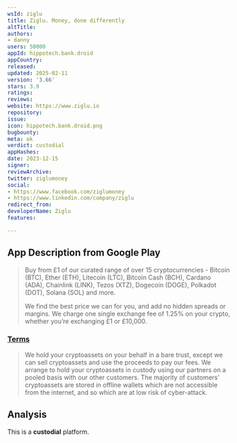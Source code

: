 ```yaml
---
wsId: ziglu
title: Ziglu. Money, done differently
altTitle: 
authors:
- danny
users: 50000
appId: hippotech.bank.droid
appCountry: 
released: 
updated: 2025-02-11
version: '3.66'
stars: 3.9
ratings: 
reviews: 
website: https://www.ziglu.io
repository: 
issue: 
icon: hippotech.bank.droid.png
bugbounty: 
meta: ok
verdict: custodial
appHashes: 
date: 2023-12-15
signer: 
reviewArchive: 
twitter: ziglumoney
social:
- https://www.facebook.com/ziglumoney
- https://www.linkedin.com/company/ziglu
redirect_from: 
developerName: Ziglu
features: 

---
```


## App Description from Google Play

> Buy from £1 of our curated range of over 15 cryptocurrencies - Bitcoin (BTC), Ether (ETH), Litecoin (LTC), Bitcoin Cash (BCH), Cardano (ADA), Chainlink (LINK), Tezos (XTZ), Dogecoin (DOGE), Polkadot (DOT), Solana (SOL) and more.
>
> We find the best price we can for you, and add no hidden spreads or margins. We charge one single exchange fee of 1.25% on your crypto, whether you’re exchanging £1 or £10,000.

### [Terms](https://www.ziglu.io/customer-terms)

> We hold your cryptoassets on your behalf in a bare trust, except we can sell cryptoassets and use the proceeds to  pay our fees. We arrange to hold your cryptoassets in custody using our partners  on a pooled basis with our other customers. The majority of customers’ cryptoassets are stored in offline wallets which are not accessible from the internet, and so which are at low risk of cyber-attack.

## Analysis 

This is a **custodial** platform.
